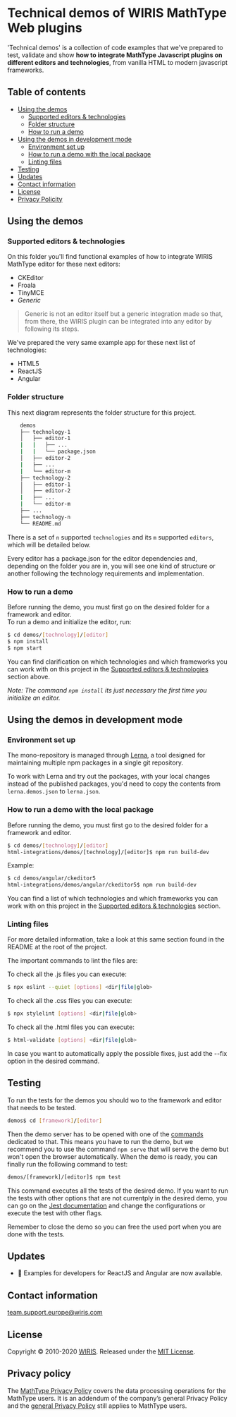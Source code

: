 # Technical demos of WIRIS MathType Web plugins

'Technical demos' is a collection of code examples that we've prepared to test, validate and show **how to integrate MathType Javascript plugins on different editors and technologies**, from vanilla HTML to modern javascript frameworks.

## Table of contents

- [Using the demos](#using-the-demos)
    - [Supported editors & technologies](#supported-editors--technologies)
    - [Folder structure](#folder-structure)
    - [How to run a demo](#how-to-run-a-demo)
- [Using the demos in development mode](#using-the-demos-in-development-mode)
    - [Environment set up](#environment-set-up)
    - [How to run a demo with the local package](#how-to-run-a-demo-with-the-local-package)
    - [Linting files](#linting-files)
- [Testing](#testing)
- [Updates](#updates)
- [Contact information](#contact-information)
- [License](#license)
- [Privacy Policity](#privacy-policity)


## Using the demos

### Supported editors & technologies

On this folder you'll find functional examples of how to integrate WIRIS MathType editor for these next editors:

- CKEditor
- Froala
- TinyMCE
- _Generic_

>Generic is not an editor itself but a generic integration made so that, from there, the WIRIS plugin can be integrated into any editor by following its steps.

We've prepared the very same example app for these next list of technologies:

- HTML5
- ReactJS 
- Angular 

### Folder structure

This next diagram represents the folder structure for this project. 

```bash
    demos
    ├── technology-1
    │   ├── editor-1
    |   |   ├── ...
    |   |   └── package.json
    │   ├── editor-2
    |   ├── ...
    |   └── editor-m
    ├── technology-2
    │   ├── editor-1
    │   ├── editor-2
    |   ├── ...
    |   └── editor-m
    ├── ...
    ├── technology-n
    └── README.md
```

There is a set of `n` supported `technologies` and its `m` supported `editors`, which will be detailed below. 

Every editor has a package.json for the editor dependencies and, depending on the folder you are in, you will see one kind of structure or another following the technology requirements and implementation.

### How to run a demo

Before running the demo, you must first go on the desired folder for a framework and editor.<br>
To run a demo and initialize the editor, run:

```sh
$ cd demos/[technology]/[editor]
$ npm install
$ npm start
```

You can find clarification on which technologies and which frameworks you can work with on this project in the [Supported editors & technologies](#supported-editors-technologies) section above.

*Note: The command `npm install` its just necessary the first time you initialize an editor.*

## Using the demos in development mode

### Environment set up

The mono-repository is managed through [Lerna](https://lerna.js.org/), a tool
designed for maintaining multiple npm packages in a single git repository.

To work with Lerna and try out the packages, with your local changes instead of the published packages, you'd need to copy the contents from `lerna.demos.json` to `lerna.json`.

### How to run a demo with the local package

Before running the demo, you must first go to the desired folder for a framework and editor.<br>

```sh
$ cd demos/[technology]/[editor]
html-integrations/demos/[technology]/[editor]$ npm run build-dev
```

Example:

```sh
$ cd demos/angular/ckeditor5
html-integrations/demos/angular/ckeditor5$ npm run build-dev
```

You can find a list of which technologies and which frameworks you can work with on this project in the [Supported editors & technologies](#supported-editors-&-technologies) section.

### Linting files

For more detailed information, take a look at this same section found in the README at the root of the project.

The important commands to lint the files are:

To check all the .js files you can execute:

```sh
$ npx eslint --quiet [options] <dir|file|glob>
```

To check all the .css files you can execute:

```sh
$ npx stylelint [options] <dir|file|glob>
```

To check all the .html files you can execute:

```sh
$ html-validate [options] <dir|file|glob>
```

In case you want to automatically apply the possible fixes, just add the --fix option in the desired command.

## Testing

To run the tests for the demos you should wo to the framework and editor that needs to be tested.

```sh
demos$ cd [framework]/[editor]
```

Then the demo server has to be opened with one of the [commands](#how-to-run-a-demo) dedicated to that. This means you have to run the demo, but we recommend you to use the command `npm serve` that will serve the demo but won't open the browser automatically.
When the demo is ready, you can finally run the following command to test:

```sh
demos/[framework]/[editor]$ npm test
```

This command executes all the tests of the desired demo. If you want to run the tests with other options that are not currentply in the desired demo, you can go on the [Jest documentation](https://jestjs.io/en/) and change the configurations or execute the test with other flags.

Remember to close the demo so you can free the used port when you are done with the tests.

## Updates

- :tada: Examples for developers for ReactJS and Angular are now available.

## Contact information

team.support.europe@wiris.com

## License

Copyright © 2010-2020 [WIRIS](http://www.wiris.com). Released under the [MIT License](../LICENSE).

## Privacy policy

The [MathType Privacy Policy](http://www.wiris.com/mathtype/privacy-policy) covers the data processing operations for the MathType users. It is an addendum of the company’s general Privacy Policy and the [general Privacy Policy](https://wiris.com/en/privacy-policy) still applies to MathType users.
